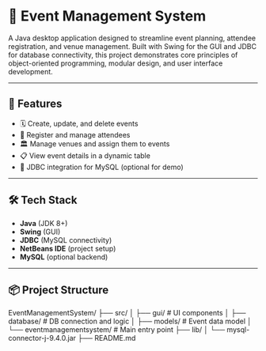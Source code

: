 # 🎉 Event Management System

A Java desktop application designed to streamline event planning, attendee registration, and venue management. 
Built with Swing for the GUI and JDBC for database connectivity, 
this project demonstrates core principles of object-oriented programming, modular design, and user interface development.

---

## 🚀 Features

- 🗓️ Create, update, and delete events
- 👥 Register and manage attendees
- 🏛️ Manage venues and assign them to events
- 📋 View event details in a dynamic table
- 🔌 JDBC integration for MySQL (optional for demo)

---

## 🛠️ Tech Stack

- **Java** (JDK 8+)
- **Swing** (GUI)
- **JDBC** (MySQL connectivity)
- **NetBeans IDE** (project setup)
- **MySQL** (optional backend)

---

## 📦 Project Structure

EventManagementSystem/ 
├── src/ 
│ ├── gui/ # UI components 
│ ├── database/ # DB connection and logic 
│ ├── models/ # Event data model 
│ └── eventmanagementsystem/ # Main entry point 
├── lib/ 
│ └── mysql-connector-j-9.4.0.jar 
├── README.md 
